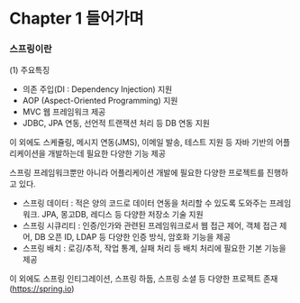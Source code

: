 # Chapter 1 들어가며

### 스프링이란

(1) 주요특징

- 의존 주입(DI : Dependency Injection) 지원
- AOP (Aspect-Oriented Programming) 지원
- MVC 웹 프레임워크 제공
- JDBC, JPA 연동, 선언적 트랜잭션 처리 등 DB 연동 지원

이 외에도 스케쥴링, 메시지 연동(JMS), 이메일 발송, 테스트 지원 등 자바 기반의 어플리케이션을 개발하는데 필요한 다양한 기능 제공



스프링 프레임워크뿐만 아니라 어플리케이션 개발에 필요한 다양한 프로젝트를 진행하고 있다. 

- 스프링 데이터 : 적은 양의 코드로 데이터 연동을 처리할 수 있도록 도와주는 프레임워크. JPA, 몽고DB, 레디스 등 다양한 저장소 기술 지원
- 스프링 시큐리티 : 인증/인가와 관련된 프레임워크로서 웹 접근 제어, 객체 접근 제어, DB 오픈 ID, LDAP 등 다양한 인증 방식, 암호화 기능을 제공
- 스프링 배치 : 로깅/추적, 작업 통계, 실패 처리 등 배치 처리에 필요한 기본 기능을 제공

이 외에도 스프링 인티그레이션, 스프링 하둡, 스프링 소셜 등 다양한 프로젝트 존재 (https://spring.io)




